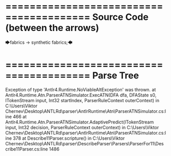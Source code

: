 ========================================
Source Code (between the arrows)
========================================

🡆fabrics -> synthetic fabrics;🡄

========================================
Parse Tree
========================================

Exception of type 'Antlr4.Runtime.NoViableAltException' was thrown.
   at Antlr4.Runtime.Atn.ParserATNSimulator.ExecATN(DFA dfa, DFAState s0, ITokenStream input, Int32 startIndex, ParserRuleContext outerContext) in C:\Users\Viktor Chernev\Desktop\ANTLRd\parser\AntlrRuntime\Atn\ParserATNSimulator.cs:line 466
   at Antlr4.Runtime.Atn.ParserATNSimulator.AdaptivePredict(ITokenStream input, Int32 decision, ParserRuleContext outerContext) in C:\Users\Viktor Chernev\Desktop\ANTLRd\parser\AntlrRuntime\Atn\ParserATNSimulator.cs:line 378
   at Describe11Parser.scripture() in C:\Users\Viktor Chernev\Desktop\ANTLRd\parser\DescribeParser\Parsers\ParserFor11\Describe11Parser.cs:line 1486